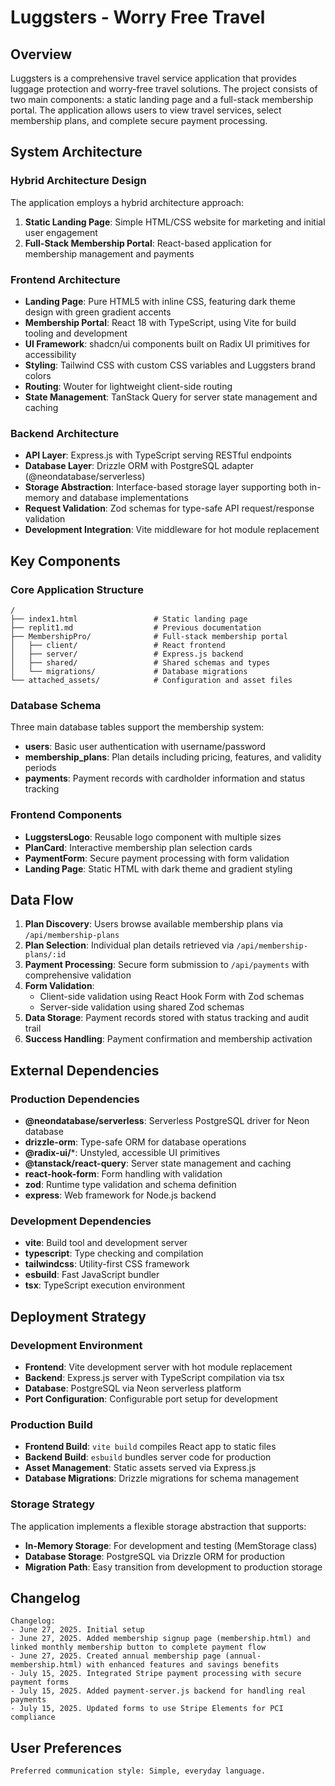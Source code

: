 # Luggsters - Worry Free Travel

## Overview

Luggsters is a comprehensive travel service application that provides luggage protection and worry-free travel solutions. The project consists of two main components: a static landing page and a full-stack membership portal. The application allows users to view travel services, select membership plans, and complete secure payment processing.

## System Architecture

### Hybrid Architecture Design
The application employs a hybrid architecture approach:

1. **Static Landing Page**: Simple HTML/CSS website for marketing and initial user engagement
2. **Full-Stack Membership Portal**: React-based application for membership management and payments

### Frontend Architecture
- **Landing Page**: Pure HTML5 with inline CSS, featuring dark theme design with green gradient accents
- **Membership Portal**: React 18 with TypeScript, using Vite for build tooling and development
- **UI Framework**: shadcn/ui components built on Radix UI primitives for accessibility
- **Styling**: Tailwind CSS with custom CSS variables and Luggsters brand colors
- **Routing**: Wouter for lightweight client-side routing
- **State Management**: TanStack Query for server state management and caching

### Backend Architecture
- **API Layer**: Express.js with TypeScript serving RESTful endpoints
- **Database Layer**: Drizzle ORM with PostgreSQL adapter (@neondatabase/serverless)
- **Storage Abstraction**: Interface-based storage layer supporting both in-memory and database implementations
- **Request Validation**: Zod schemas for type-safe API request/response validation
- **Development Integration**: Vite middleware for hot module replacement

## Key Components

### Core Application Structure
```
/
├── index1.html                 # Static landing page
├── replit1.md                  # Previous documentation
├── MembershipPro/              # Full-stack membership portal
│   ├── client/                 # React frontend
│   ├── server/                 # Express.js backend
│   ├── shared/                 # Shared schemas and types
│   └── migrations/             # Database migrations
└── attached_assets/            # Configuration and asset files
```

### Database Schema
Three main database tables support the membership system:
- **users**: Basic user authentication with username/password
- **membership_plans**: Plan details including pricing, features, and validity periods
- **payments**: Payment records with cardholder information and status tracking

### Frontend Components
- **LuggstersLogo**: Reusable logo component with multiple sizes
- **PlanCard**: Interactive membership plan selection cards
- **PaymentForm**: Secure payment processing with form validation
- **Landing Page**: Static HTML with dark theme and gradient styling

## Data Flow

1. **Plan Discovery**: Users browse available membership plans via `/api/membership-plans`
2. **Plan Selection**: Individual plan details retrieved via `/api/membership-plans/:id`
3. **Payment Processing**: Secure form submission to `/api/payments` with comprehensive validation
4. **Form Validation**: 
   - Client-side validation using React Hook Form with Zod schemas
   - Server-side validation using shared Zod schemas
5. **Data Storage**: Payment records stored with status tracking and audit trail
6. **Success Handling**: Payment confirmation and membership activation

## External Dependencies

### Production Dependencies
- **@neondatabase/serverless**: Serverless PostgreSQL driver for Neon database
- **drizzle-orm**: Type-safe ORM for database operations
- **@radix-ui/***: Unstyled, accessible UI primitives
- **@tanstack/react-query**: Server state management and caching
- **react-hook-form**: Form handling with validation
- **zod**: Runtime type validation and schema definition
- **express**: Web framework for Node.js backend

### Development Dependencies
- **vite**: Build tool and development server
- **typescript**: Type checking and compilation
- **tailwindcss**: Utility-first CSS framework
- **esbuild**: Fast JavaScript bundler
- **tsx**: TypeScript execution environment

## Deployment Strategy

### Development Environment
- **Frontend**: Vite development server with hot module replacement
- **Backend**: Express.js server with TypeScript compilation via tsx
- **Database**: PostgreSQL via Neon serverless platform
- **Port Configuration**: Configurable port setup for development

### Production Build
- **Frontend Build**: `vite build` compiles React app to static files
- **Backend Build**: `esbuild` bundles server code for production
- **Asset Management**: Static assets served via Express.js
- **Database Migrations**: Drizzle migrations for schema management

### Storage Strategy
The application implements a flexible storage abstraction that supports:
- **In-Memory Storage**: For development and testing (MemStorage class)
- **Database Storage**: PostgreSQL via Drizzle ORM for production
- **Migration Path**: Easy transition from development to production storage

## Changelog

```
Changelog:
- June 27, 2025. Initial setup
- June 27, 2025. Added membership signup page (membership.html) and linked monthly membership button to complete payment flow
- June 27, 2025. Created annual membership page (annual-membership.html) with enhanced features and savings benefits
- July 15, 2025. Integrated Stripe payment processing with secure payment forms
- July 15, 2025. Added payment-server.js backend for handling real payments
- July 15, 2025. Updated forms to use Stripe Elements for PCI compliance
```

## User Preferences

```
Preferred communication style: Simple, everyday language.
```
